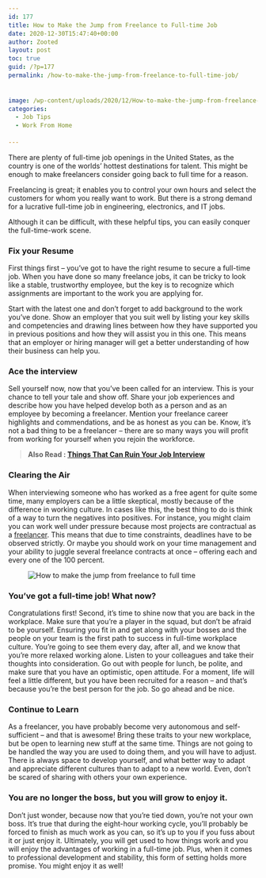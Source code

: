 ```yaml
---
id: 177
title: How to Make the Jump from Freelance to Full-time Job
date: 2020-12-30T15:47:40+00:00
author: Zooted
layout: post
toc: true
guid: /?p=177
permalink: /how-to-make-the-jump-from-freelance-to-full-time-job/


image: /wp-content/uploads/2020/12/How-to-make-the-jump-from-freelance-to-full-time.png
categories:
  - Job Tips
  - Work From Home
 
---
```

There are plenty of full-time job openings in the United States, as the country is one of the worlds&#8217; hottest destinations for talent. This might be enough to make freelancers consider going back to full time for a reason.

Freelancing is great; it enables you to control your own hours and select the customers for whom you really want to work. But there is a strong demand for a lucrative full-time job in engineering, electronics, and IT jobs.

Although it can be difficult, with these helpful tips, you can easily conquer the full-time-work scene.

### Fix your Resume

First things first &#8211; you&#8217;ve got to have the right resume to secure a full-time job. When you have done so many freelance jobs, it can be tricky to look like a stable, trustworthy employee, but the key is to recognize which assignments are important to the work you are applying for.

Start with the latest one and don&#8217;t forget to add background to the work you&#8217;ve done. Show an employer that you suit well by listing your key skills and competencies and drawing lines between how they have supported you in previous positions and how they will assist you in this one. This means that an employer or hiring manager will get a better understanding of how their business can help you.

### Ace the interview

Sell yourself now, now that you&#8217;ve been called for an interview. This is your chance to tell your tale and show off. Share your job experiences and describe how you have helped develop both as a person and as an employee by becoming a freelancer. Mention your freelance career highlights and commendations, and be as honest as you can be. Know, it&#8217;s not a bad thing to be a freelancer &#8211; there are so many ways you will profit from working for yourself when you rejoin the workforce.

<blockquote class="wp-block-quote">
  <p>
    <strong>Also Read : <a href="/things-that-can-ruin-your-job-interview/">Things That Can Ruin Your Job Interview</a></strong>
  </p>
</blockquote>

### Clearing the Air

When interviewing someone who has worked as a free agent for quite some time, many employers can be a little skeptical, mostly because of the difference in working culture. In cases like this, the best thing to do is think of a way to turn the negatives into positives. For instance, you might claim you can work well under pressure because most projects are contractual as a [freelancer](https://en.wikipedia.org/wiki/Freelancer). This means that due to time constraints, deadlines have to be observed strictly. Or maybe you should work on your time management and your ability to juggle several freelance contracts at once &#8211; offering each and every one of the 100 percent.

<div class="wp-block-image">
  <figure class="aligncenter size-large is-resized"><img loading="lazy" src="/wp-content/uploads/2020/12/Transitoning-from-full-time-to-freelance.jpg" alt="How to make the jump from freelance to full time" class="wp-image-178" width="695" height="272" srcset="/wp-content/uploads/2020/12/Transitoning-from-full-time-to-freelance.jpg 600w, /wp-content/uploads/2020/12/Transitoning-from-full-time-to-freelance-300x118.jpg 300w" sizes="(max-width: 695px) 100vw, 695px" /></figure>
</div>

### You&#8217;ve got a full-time job! What now?

Congratulations first! Second, it&#8217;s time to shine now that you are back in the workplace. Make sure that you&#8217;re a player in the squad, but don&#8217;t be afraid to be yourself. Ensuring you fit in and get along with your bosses and the people on your team is the first path to success in full-time workplace culture. You&#8217;re going to see them every day, after all, and we know that you&#8217;re more relaxed working alone. Listen to your colleagues and take their thoughts into consideration. Go out with people for lunch, be polite, and make sure that you have an optimistic, open attitude. For a moment, life will feel a little different, but you have been recruited for a reason &#8211; and that&#8217;s because you&#8217;re the best person for the job. So go ahead and be nice.

### Continue to Learn

As a freelancer, you have probably become very autonomous and self-sufficient &#8211; and that is awesome! Bring these traits to your new workplace, but be open to learning new stuff at the same time. Things are not going to be handled the way you are used to doing them, and you will have to adjust. There is always space to develop yourself, and what better way to adapt and appreciate different cultures than to adapt to a new world. Even, don&#8217;t be scared of sharing with others your own experience.

### You are no longer the boss, but you will grow to enjoy it.

Don&#8217;t just wonder, because now that you&#8217;re tied down, you&#8217;re not your own boss. It&#8217;s true that during the eight-hour working cycle, you&#8217;ll probably be forced to finish as much work as you can, so it&#8217;s up to you if you fuss about it or just enjoy it. Ultimately, you will get used to how things work and you will enjoy the advantages of working in a full-time job. Plus, when it comes to professional development and stability, this form of setting holds more promise. You might enjoy it as well!
